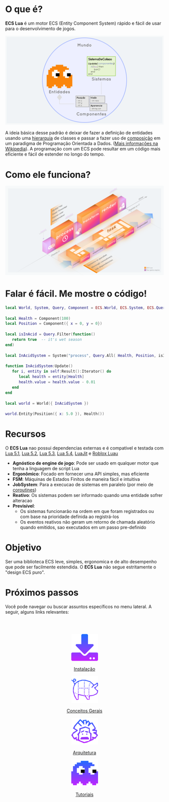 # O que é?

**ECS Lua** é um motor ECS (Entity Component System) rápido e fácil de usar para o desenvolvimento de jogos.

![](../assets/diagram-1-pt-br.png)

A ideia básica desse padrão é deixar de fazer a definição de entidades usando uma [hierarquia](https://pt.wikipedia.org/wiki/Heran%C3%A7a_(programa%C3%A7%C3%A3o_orientada_a_objetos)) de classes e passar a fazer 
uso de [composição](https://pt.wikipedia.org/wiki/Composi%C3%A7%C3%A3o_de_objetos) em um paradigma de Programação Orientada a Dados.
([Mais informações na Wikipedia](https://en.wikipedia.org/wiki/Entity_component_system)).
A programação com um ECS pode resultar em um código mais eficiente e fácil de estender no longo do tempo.


# Como ele funciona?

![ECS Lua pipeline](../assets/pipeline.png)


# Falar é fácil. Me mostre o código!

```lua
local World, System, Query, Component = ECS.World, ECS.System, ECS.Query, ECS.Component

local Health = Component(100)
local Position = Component({ x = 0, y = 0})

local isInAcid = Query.Filter(function()
   return true  -- it's wet season
end)

local InAcidSystem = System("process", Query.All( Health, Position, isInAcid() ))

function InAcidSystem:Update()
   for i, entity in self:Result():Iterator() do
      local health = entity[Health]
      health.value = health.value - 0.01
   end
end

local world = World({ InAcidSystem })

world.Entity(Position({ x: 5.0 }), Health())
```
    
# Recursos

O **ECS Lua** nao possui dependencias externas e é compativel e testada com [Lua 5.1], [Lua 5.2], [Lua 5.3], [Lua 5.4], 
[LuaJit] e [Roblox Luau](https://luau-lang.org/)

- **Agnóstico de engine de jogo**: Pode ser usado em qualquer motor que tenha a linguagem de script Lua
- **Ergonômico**: Focado em fornecer uma API simples, mas eficiente
- **FSM**: Máquinas de Estados Finitos de maneira fácil e intuitiva
- **JobSystem**: Para a execucao de sistemas em paralelo (por meio de [coroutines](http://www.lua.org/pil/9.1.html))
- **Reativo**: Os sistemas podem ser informado quando uma entidade sofrer alteracao
- **Previsível**:
   - Os sistemas funcionarão na ordem em que foram registrados ou com base na prioridade definida ao registrá-los
   - Os eventos reativos não geram um retorno de chamada aleatório quando emitidos, sao executados em um passo pre-definido

# Objetivo

Ser uma biblioteca ECS leve, simples, ergonomica e de alto desempenho que pode ser facilmente estendida. O **ECS Lua** 
não segue estritamente o "design ECS puro".

# Próximos passos

Você pode navegar ou buscar assuntos específicos no menu lateral. A seguir, alguns links relevantes:

<br>
<br>

<div class="home-row clearfix" style="text-align:center">
   <div class="home-col"><div class="panel home-panel"><div class="panel-body">

   [![Instalação](../assets/icon-download.png ":no-zoom")](/pt-br/getting-started?id=instalação)

   </div><div class="panel-heading">

   [Instalação](/pt-br/getting-started?id=instalação)

   </div></div></div>

   <div class="home-col"><div class="panel home-panel"><div class="panel-body">

   [![Conceitos Gerais](../assets/icon-parts.png ":no-zoom")](/pt-br/getting-started?id=conceitos-gerais)

   </div><div class="panel-heading">

   [Conceitos Gerais](/pt-br/getting-started?id=conceitos-gerais)

   </div></div></div>

   <div class="home-col"><div class="panel home-panel"><div class="panel-body">

   [![Arquitetura](../assets/icon-advanced.png ":no-zoom")](/pt-br/architecture)

   </div><div class="panel-heading">

   [Arquitetura](/pt-br/architecture)

   </div></div></div>

   <div class="home-col"><div class="panel home-panel"><div class="panel-body">

   [![Tutoriais](../assets/icon-tutorial.png ":no-zoom")](/pt-br/tutorial)

   </div><div class="panel-heading">

   [Tutoriais](/pt-br/tutorial)

   </div></div></div>
</div>

[Lua 5.1]:https://app.travis-ci.com/github/nidorx/ecs-lua
[Lua 5.2]:https://app.travis-ci.com/github/nidorx/ecs-lua
[Lua 5.3]:https://app.travis-ci.com/github/nidorx/ecs-lua
[Lua 5.4]:https://app.travis-ci.com/github/nidorx/ecs-lua
[LuaJit]:https://app.travis-ci.com/github/nidorx/ecs-lua
